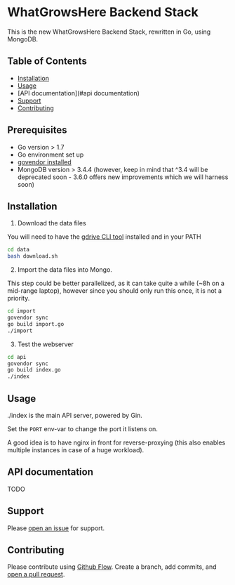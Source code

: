 # WhatGrowsHere Backend Stack

This is the new WhatGrowsHere Backend Stack, rewritten in Go, using MongoDB.

## Table of Contents

- [Installation](#installation)
- [Usage](#usage)
- [API documentation](#api documentation)
- [Support](#support)
- [Contributing](#contributing)

## Prerequisites

- Go version > 1.7
- Go environment set up
- [govendor installed](https://github.com/kardianos/govendor)
- MongoDB version > 3.4.4 (however, keep in mind that ^3.4 will be deprecated soon - 3.6.0 offers new improvements which we will harness soon)

## Installation

1. Download the data files

You will need to have the [gdrive CLI tool](https://github.com/prasmussen/gdrive) installed and in your PATH

```sh
cd data
bash download.sh
```

2. Import the data files into Mongo.

This step could be better parallelized, as it can take quite a while (~8h on a mid-range laptop), however since you should only run this once, it is not a priority.

```sh
cd import
govendor sync
go build import.go
./import
```

3. Test the webserver
```sh
cd api
govendor sync
go build index.go
./index
```

## Usage

./index is the main API server, powered by Gin.

Set the `PORT` env-var to change the port it listens on.

A good idea is to have nginx in front for reverse-proxying (this also enables multiple instances in case of a huge workload).


## API documentation

TODO

## Support

Please [open an issue](https://github.com/growingdatafoundation/wgh-backend/issues/new) for support.

## Contributing

Please contribute using [Github Flow](https://guides.github.com/introduction/flow/). Create a branch, add commits, and [open a pull request](https://github.com/growingdatafoundation/wgh-backend/compare).
